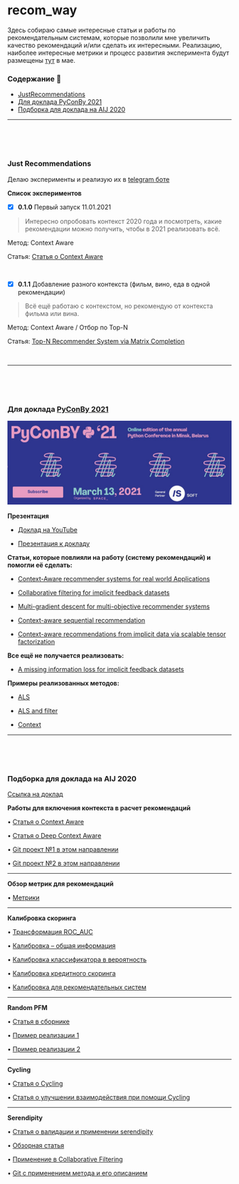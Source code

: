 # recom_way

Здесь собираю самые интересные статьи и работы по рекомендательным системам, которые позволили мне увеличить качество рекомендаций и/или сделать их интересными. Реализацию, наиболее интересные метрики и процесс развития эксперимента будут размещены [тут](https://github.com/NameArtem/recomy) в мае.



### Содержание :page_with_curl:
* [JustRecommendations](#jr)
* [Для доклада PyConBy 2021](#pyconby2021)
* [Подборка для доклада на AIJ 2020](#aij2020)

------------------------------------------------

</br>
</br>
</br>

### Just Recommendations

<a name="jr"></a>

Делаю эксперименты и реализую их в [telegram боте](https://t.me/just_recommendations)

**Список экспериментов**

- [x] **0.1.0** Первый запуск 11.01.2021

> Интересно опробовать контекст 2020 года и посмотреть, какие рекомендации можно получить, чтобы в 2021 реализовать всё.

Метод: Context Aware

Статья: [Статья о Context Aware](https://www.researchgate.net/publication/220605653_Context-Aware_Recommender_Systems)

</br>

- [x] **0.1.1** Добавление разного контекста (фильм, вино, еда в одной рекомендации)

> Всё ещё работаю с контекстом, но рекомендую от контекста фильма или вина.

Метод: Context Aware / Отбор по Top-N

Статья: [Top-N Recommender System via Matrix Completion](https://arxiv.org/pdf/1601.04800v1.pdf)

</br>

------------------------------------------------
</br>
</br>
</br>

### Для доклада [PyConBy 2021](https://by.pycon.org/)

<a name="pyconby2021"></a>
<p align ='center'><img src="img/pyconby2021.jpg"></p>

**Презентация**
* [Доклад на YouTube](-)

* [Презентация к докладу](context/presentations/PyConBy2021.pdf)

**Статьи, которые повлияли на работу (систему рекомендаций) и помогли её сделать:**
* [Context-Aware recommender systems for real world Applications](context/papers/77724_AL-GHOSSEIN_2019_archivage.pdf)

* [Collaborative filtering for implicit feedback datasets](context/papers/als_cf.pdf)

* [Multi-gradient descent for multi-objective recommender systems](context/papers/2001.00846v3.pdf)

* [Context-aware sequential recommendation](context/papers/1609.05787.pdf)

* [Context-aware recommendations from implicit data via scalable tensor factorization](context/papers/1309.7611.pdf)


**Все ещё не получается реализовать:**
* [A missing information loss for implicit feedback datasets](context/papers/1805.00121.pdf)


**Примеры реализованных методов:**
* [ALS](context/methods/ALS%20algorithm%20from%20collaborative%20filtering%20for%20implicit.ipynb)

* [ALS and filter](context/methods/ALS%20filter.ipynb)

* [Context](context/methods/context_score.ipynb)








------------------------------------------------
</br>
</br>
</br>

### Подборка для доклада на AIJ 2020

<a name="aij2020"></a>

[Ссылка на доклад](https://youtu.be/twLBjQ-MCYI)

**Работы для включения контекста в расчет рекомендаций**

•	[Статья о Context Aware](https://www.researchgate.net/publication/220605653_Context-Aware_Recommender_Systems)

•	[Статья о Deep Context Aware](https://arxiv.org/pdf/1909.03999.pdf)

•	[Git проект №1 в этом направлении](https://github.com/uwdata/dziban)

•	[Git проект №2 в этом направлении](https://github.com/primalpop/camrs)

------------------------------------------------

**Обзор метрик для рекомендаций**

•	[Метрики](https://www.researchgate.net/publication/268381252_Setting_Goals_and_Choosing_Metrics_for_Recommender_System_Evaluations)

------------------------------------------------

**Калибровка скоринга**

•	[Трансформация ROC_AUC](https://www.researchgate.net/publication/322205695_Transforming_the_Area_under_the_Normal_Curve_AUC_into_Cohen's_d_Pearson's_r_pb_OddsRatio_and_Natural_Log_Odds-Ratio_Two_Conversion_Tables)

•	[Калибровка – общая информация](https://arxiv.org/ftp/arxiv/papers/1710/1710.08901.pdf)

•	[Калибровка классификатора в вероятность](https://www.researchgate.net/publication/263729876_Tutorial_on_logisticregression_calibration_and_fusionconverting_a_score_to_a_likelihood_ratio)

•	[Калибровка кредитного скоринга](https://www.researchgate.net/publication/318702064_Approaches_for_Credit_Scorecard_Calibration_An_Empirical_Analysis)

•	[Калибровка для рекомендательных систем](http://ethen8181.github.io/machine-learning/recsys/calibration/calibrated_reco.html)

------------------------------------------------

**Random PFM**

•	[Статья в сборнике](https://link.springer.com/chapter/10.1007/978-3-319-39937-9_17)

•	[Пример реализации 1](https://github.com/RuidongZ/Deep_Matrix_Factorization_Models)

•	[Пример реализации 2](https://github.com/hexiangnan/adversarial_personalized_ranking)

------------------------------------------------

**Cycling**

•	[Статья о Cycling](http://cinv.ro/files/ICDM17.pdf)

•	[Статья о улучшении взаимодействия при помощи Cycling](https://experts.umn.edu/en/publications/toward-better-interactions-in-recommender-systems-cycling-and-ser-2)

------------------------------------------------

**Serendipity**

•	[Статья о валидации и применении serendipity](https://paperswithcode.com/paper/user-validation-of-recommendation-serendipity)

•	[Обзорная статья](https://www.scitepress.org/Papers/2016/58798/58798.pdf)

•	[Применение в Collaborative Filtering](https://github.com/nair-p/Serendipitous-Clustering-for-Collaborative-Filtering)

•	[Git с применением метода и его описанием](https://github.com/prallis/Recommender-systems-optimization-for-coverage-diversity-and-serendipity)

<!--https://medium.com/tech-tajawal/recommendation-engine-explained-c5b8642cc0f-->
